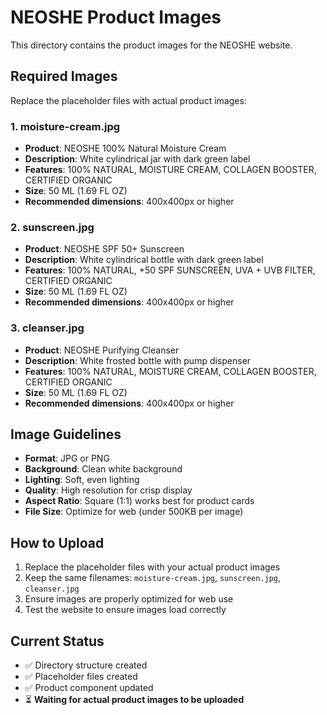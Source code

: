 # NEOSHE Product Images

This directory contains the product images for the NEOSHE website.

## Required Images

Replace the placeholder files with actual product images:

### 1. moisture-cream.jpg
- **Product**: NEOSHE 100% Natural Moisture Cream
- **Description**: White cylindrical jar with dark green label
- **Features**: 100% NATURAL, MOISTURE CREAM, COLLAGEN BOOSTER, CERTIFIED ORGANIC
- **Size**: 50 ML (1.69 FL OZ)
- **Recommended dimensions**: 400x400px or higher

### 2. sunscreen.jpg
- **Product**: NEOSHE SPF 50+ Sunscreen
- **Description**: White cylindrical bottle with dark green label
- **Features**: 100% NATURAL, +50 SPF SUNSCREEN, UVA + UVB FILTER, CERTIFIED ORGANIC
- **Size**: 50 ML (1.69 FL OZ)
- **Recommended dimensions**: 400x400px or higher

### 3. cleanser.jpg
- **Product**: NEOSHE Purifying Cleanser
- **Description**: White frosted bottle with pump dispenser
- **Features**: 100% NATURAL, MOISTURE CREAM, COLLAGEN BOOSTER, CERTIFIED ORGANIC
- **Size**: 50 ML (1.69 FL OZ)
- **Recommended dimensions**: 400x400px or higher

## Image Guidelines

- **Format**: JPG or PNG
- **Background**: Clean white background
- **Lighting**: Soft, even lighting
- **Quality**: High resolution for crisp display
- **Aspect Ratio**: Square (1:1) works best for product cards
- **File Size**: Optimize for web (under 500KB per image)

## How to Upload

1. Replace the placeholder files with your actual product images
2. Keep the same filenames: `moisture-cream.jpg`, `sunscreen.jpg`, `cleanser.jpg`
3. Ensure images are properly optimized for web use
4. Test the website to ensure images load correctly

## Current Status

- ✅ Directory structure created
- ✅ Placeholder files created
- ✅ Product component updated
- ⏳ **Waiting for actual product images to be uploaded**
